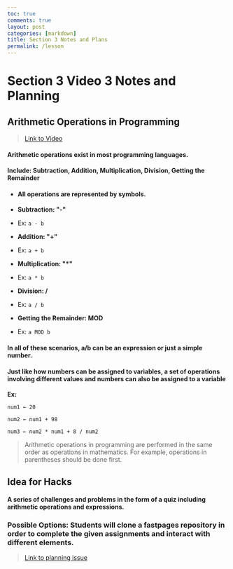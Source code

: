 ```yaml
---
toc: true
comments: true
layout: post
categories: [markdown]
title: Section 3 Notes and Plans
permalink: /lesson
---
```


# Section 3 Video 3 Notes and Planning

## Arithmetic Operations in Programming

> [Link to Video](https://apclassroom.collegeboard.org/103/home?apd=mo45c6udmh)

#### Arithmetic operations exist in most programming languages.

#### Include: Subtraction, Addition, Multiplication, Division, Getting the Remainder

- #### All operations are represented by symbols.

- **Subtraction: "-"**

- Ex: `a - b`

- **Addition: "+"**

- Ex: `a + b`

- **Multiplication: "*"**

- Ex: `a * b`

- **Division: /**

- Ex: `a / b`

- **Getting the Remainder: MOD**

- Ex: `a MOD b`

#### In all of these scenarios, a/b can be an expression or just a simple number.

#### Just like how numbers can be assigned to variables, a set of operations involving different values and numbers can also be assigned to a variable

**Ex:** 

`num1 ← 20`

`num2 ← num1 + 98`

`num3 ← num2 * num1 + 8 / num2`

> Arithmetic operations in programming are performed in the same order as operations in mathematics. For example, operations in parentheses should be done first.

## Idea for Hacks 

#### A series of challenges and problems in the form of a quiz including arithmetic operations and expressions.

### Possible Options: Students will clone a fastpages repository in order to complete the given assignments and interact with different elements.

> [Link to planning issue](https://github.com/manigggg18/manimani/issues/9#issue-1453911603)
